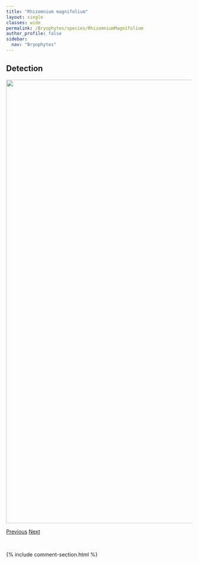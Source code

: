 ```yaml
---
title: "Rhizomnium magnifolium"
layout: single
classes: wide
permalink: /Bryophytes/species/RhizomniumMagnifolium
author_profile: false
sidebar:
  nav: "Bryophytes"
---
```


<h2>Detection</h2>

<a href="https://drive.google.com/uc?export=view&id=1Zjmbk4qJctVMkBrKMuQ42EUJY0IqbnpE">
<img src="https://drive.google.com/uc?export=view&id=1Zjmbk4qJctVMkBrKMuQ42EUJY0IqbnpE" height = "1200" width = "800">
</a>


<a href="/DevelopmentWebsite/Bryophytes/species/PtilidiumCalifornicum" class="pagination--pager" title="Ptilidium californicum">Previous</a> <a href="/DevelopmentWebsite/Bryophytes/species/RhodobryumOntariense" class="pagination--pager" title="Rhodobryum ontariense">Next</a>

<p>&nbsp;</p>

{% include comment-section.html %}

